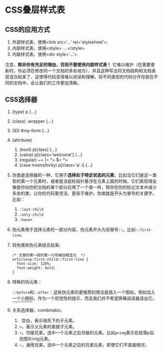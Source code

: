 # CSS叠层样式表

## CSS的应用方式

1. 外部样式表，使用\<link src='...' rel='stylesheet'\>.
2. 内部样式表，使用\<style\> ... \</style\>.
3. 内联样式表，使用\<div style='...'\>.

注意，**除非你有充足的理由，否则不要使用内联样式表！** 它难以维护（在需要更新时，你必须在修改同一个文档的多处地方），并且这种写法将文档结构和文档表现混合起来了，这使得代码变得难以阅读和理解。将不同类型的代码分开存放在不同的文档中，会让我们的工作更加清晰。

## CSS选择器

1. (type)	p {...}

2. (class)   .wrapper {...}

3. (ID)   #my-form {...}

4. (attribute)

   1. (bool) p[class] {...}
   2. (value) p[class='welcome'] {...}
   3. (regular) ~= |= ^= \$= \*= 
   4. (case insensitivity) p[class='a' *i*] {...}

5. 伪类是选择器的一种，它用于**选择处于特定状态的元素**，比如当它们是这一类型的第一个元素时，或者是当鼠标指针悬浮在元素上面的时候。它们表现得会像是你向你的文档的某个部分应用了一个类一样，帮你在你的标记文本中减少多余的类，让你的代码更灵活、更易于维护。伪类就是开头为冒号的关键字。比如：

   1. `:last-child`
   2. `:only-child`
   3. `:hover`

6. 伪元素用于选择元素的一部分内容。伪元素开头为双冒号`::`。比如`::first-line`.

7. 将伪类和伪元素结合起来:

   ```
   /* 文章的第一段的第一行将被加粗显示  */
   article>p:first-child::first-line {
     font-size: 120%;
     font-weight: bold;
   }
   ```

8. 特殊的伪元素：

   `::before`和`::after`：这些伪元素的更推荐的用法是插入一个图标，例如加入一个小图标，作为一个视觉性的提示，而且我们并不希望屏幕阅读器读出它。<img src="C:\Users\16436\AppData\Roaming\Typora\typora-user-images\image-20230219173301999.png" alt="image-20230219173301999" style="zoom: 33%;" />

9. 关系选择器，combinator。

   1. `	`空白，表示祖先下的子元素。
   2. `>`，表示父元素的直接子元素。
   3. `+`，邻接兄弟，选中一个元素之后邻接的元素。比如`p+img`表示在段落p后的图片img元素。
   4. `~`，通用兄弟，选中一个元素之后的兄弟元素，即使它们不直接相邻，